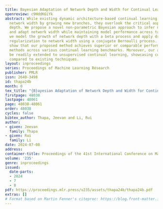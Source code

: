```yaml
---
title: Bayesian Adaptation of Network Depth and Width for Continual Learning
openreview: c9HddKGiYk
abstract: While existing dynamic architecture-based continual learning methods adapt
  network width by growing new branches, they overlook the critical aspect of network
  depth. We propose a novel non-parametric Bayesian approach to infer network depth
  and adapt network width while maintaining model performance across tasks. Specifically,
  we model the growth of network depth with a beta process and apply drop-connect
  regularization to network width using a conjugate Bernoulli process. Our results
  show that our proposed method achieves superior or comparable performance with state-of-the-art
  methods across various continual learning benchmarks. Moreover, our approach can
  be readily extended to unsupervised continual learning, showcasing competitive performance
  compared to existing techniques.
layout: inproceedings
series: Proceedings of Machine Learning Research
publisher: PMLR
issn: 2640-3498
id: thapa24b
month: 0
tex_title: "{B}ayesian Adaptation of Network Depth and Width for Continual Learning"
firstpage: 48038
lastpage: 48061
page: 48038-48061
order: 48038
cycles: false
bibtex_author: Thapa, Jeevan and Li, Rui
author:
- given: Jeevan
  family: Thapa
- given: Rui
  family: Li
date: 2024-07-08
address:
container-title: Proceedings of the 41st International Conference on Machine Learning
volume: '235'
genre: inproceedings
issued:
  date-parts:
  - 2024
  - 7
  - 8
pdf: https://proceedings.mlr.press/v235/assets/thapa24b/thapa24b.pdf
extras: []
# Format based on Martin Fenner's citeproc: https://blog.front-matter.io/posts/citeproc-yaml-for-bibliographies/
---
```

